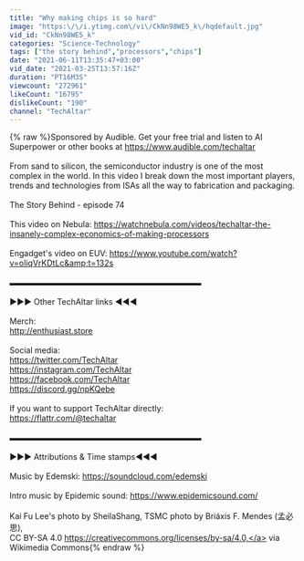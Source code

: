```yaml
---
title: "Why making chips is so hard"
image: "https:\/\/i.ytimg.com\/vi\/CkNn98WE5_k\/hqdefault.jpg"
vid_id: "CkNn98WE5_k"
categories: "Science-Technology"
tags: ["the story behind","processors","chips"]
date: "2021-06-11T13:35:47+03:00"
vid_date: "2021-03-25T13:57:16Z"
duration: "PT16M3S"
viewcount: "272961"
likeCount: "16795"
dislikeCount: "190"
channel: "TechAltar"
---
```

{% raw %}Sponsored by Audible. Get your free trial and listen to AI Superpower or other books at <a rel="nofollow" target="blank" href="https://www.audible.com/techaltar">https://www.audible.com/techaltar</a> <br /><br />From sand to silicon, the semiconductor industry is one of the most complex in the world. In this video I break down the most important players, trends and technologies from ISAs all the way to fabrication and packaging.<br /><br />The Story Behind - episode 74<br /><br />This video on Nebula: <a rel="nofollow" target="blank" href="https://watchnebula.com/videos/techaltar-the-insanely-complex-economics-of-making-processors">https://watchnebula.com/videos/techaltar-the-insanely-complex-economics-of-making-processors</a><br /><br />Engadget's video on EUV: <a rel="nofollow" target="blank" href="https://www.youtube.com/watch?v=oIiqVrKDtLc&amp;t=132s">https://www.youtube.com/watch?v=oIiqVrKDtLc&amp;t=132s</a><br /><br />▬▬▬▬▬▬▬▬▬▬▬▬▬▬▬▬▬▬▬▬▬▬▬▬<br /><br />►►► Other TechAltar links ◄◄◄<br /><br />Merch: <br /><a rel="nofollow" target="blank" href="http://enthusiast.store">http://enthusiast.store</a> <br /><br />Social media: <br /><a rel="nofollow" target="blank" href="https://twitter.com/TechAltar">https://twitter.com/TechAltar</a> <br /><a rel="nofollow" target="blank" href="https://instagram.com/TechAltar">https://instagram.com/TechAltar</a> <br /><a rel="nofollow" target="blank" href="https://facebook.com/TechAltar">https://facebook.com/TechAltar</a> <br /><a rel="nofollow" target="blank" href="https://discord.gg/npKQebe">https://discord.gg/npKQebe</a><br /><br />If you want to support TechAltar directly: <br /><a rel="nofollow" target="blank" href="https://flattr.com/@techaltar">https://flattr.com/@techaltar</a> <br /><br />▬▬▬▬▬▬▬▬▬▬▬▬▬▬▬▬▬▬▬▬▬▬▬▬<br /><br />►►► Attributions &amp; Time stamps◄◄◄<br /><br />Music by Edemski: <a rel="nofollow" target="blank" href="https://soundcloud.com/edemski">https://soundcloud.com/edemski</a> <br /><br />Intro music by Epidemic sound: <a rel="nofollow" target="blank" href="https://www.epidemicsound.com/">https://www.epidemicsound.com/</a><br /><br />Kai Fu Lee's photo by SheilaShang, TSMC photo by Briáxis F. Mendes (孟必思), <br />CC BY-SA 4.0 <a rel="nofollow" target="blank" href="https://creativecommons.org/licenses/by-sa/4.0,">https://creativecommons.org/licenses/by-sa/4.0,</a> via Wikimedia Commons{% endraw %}
